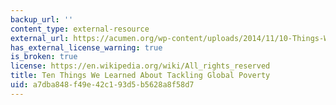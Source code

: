 ```yaml
---
backup_url: ''
content_type: external-resource
external_url: https://acumen.org/wp-content/uploads/2014/11/10-Things-Weve-Learned-About-Tackling-Global-Poverty.pdf
has_external_license_warning: true
is_broken: true
license: https://en.wikipedia.org/wiki/All_rights_reserved
title: Ten Things We Learned About Tackling Global Poverty
uid: a7dba848-f49e-42c1-93d5-b5628a8f58d7
---
```

